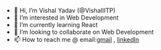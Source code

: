 - 👋 Hi, I’m Vishal Yadav (@VishalIITP)
- 👀 I’m interested in Web Development
- 🌱 I’m currently learning React
- 💞️ I’m looking to collaborate on Web Development
- 📫 How to reach me @ email:[gmail](vishaliitp64@gmail.com) , [linkedIn](linkedin.com/in/vishal-yadav-71a514208)


<!---
VishalIITP/VishalIITP is a ✨ special ✨ repository because its `README.md` (this file) appears on your GitHub profile.
You can click the Preview link to take a look at your changes.
--->
